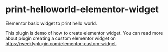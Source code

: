 # print-helloworld-elementor-widget
Elementor basic widget to print hello world.


This plugin is demo of how to create elementor widget. You can read more about plugin creating a custom elementor widget on https://weeklyplugin.com/elementor-custom-widget.
